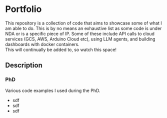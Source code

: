 # Portfolio
This repository is a collection of code that aims to showcase some of what I am able to do. This is by no means an exhaustive list as some code is under NDA or is a specific piece of IP. Some of these include API calls to cloud services (GCS, AWS, Arduino Cloud etc), using LLM agents, and building dashboards with docker containers. </br>
This will continually be added to, so watch this space! </br>

## Description
### PhD
Various code examples I used during the PhD.
- sdf
- sdf
- sdf
